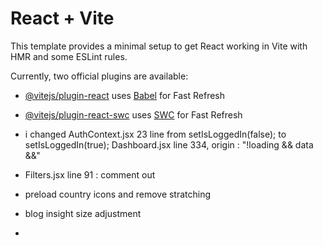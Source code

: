 # React + Vite

This template provides a minimal setup to get React working in Vite with HMR and some ESLint rules.

Currently, two official plugins are available:

- [@vitejs/plugin-react](https://github.com/vitejs/vite-plugin-react/blob/main/packages/plugin-react/README.md) uses [Babel](https://babeljs.io/) for Fast Refresh
- [@vitejs/plugin-react-swc](https://github.com/vitejs/vite-plugin-react-swc) uses [SWC](https://swc.rs/) for Fast Refresh


- i changed AuthContext.jsx 23 line from setIsLoggedIn(false); to setIsLoggedIn(true);
Dashboard.jsx line 334, origin : "!loading && data &&"
- Filters.jsx line 91 : comment out

- preload country icons and remove stratching
- blog insight size adjustment
- 